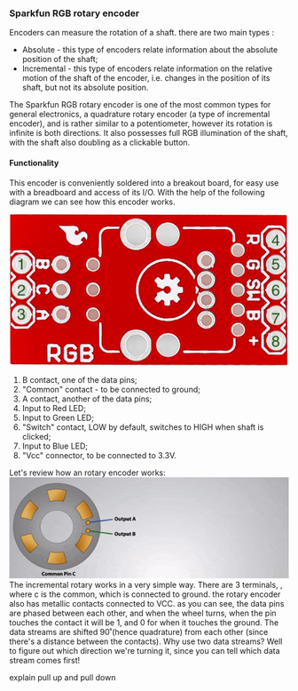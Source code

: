 ### Sparkfun RGB rotary encoder

Encoders can measure the rotation of a shaft. there are two main types :
* Absolute - this type of encoders relate information about the absolute position of the shaft;
* Incremental - this type of encoders relate information on the relative motion of the shaft of the encoder, i.e. changes in the position of its shaft, but not its absolute position.

The Sparkfun RGB rotary encoder is one of the most common types for general electronics, a quadrature rotary encoder (a type of incremental encoder), and is rather similar to a potentiometer, however its rotation is infinite is both directions. It also possesses full RGB illumination of the shaft, with the shaft also doubling as a clickable button.

#### Functionality

This encoder is conveniently soldered into a breakout board, for easy use with a breadboard and access of its I/O.  With the help of the following diagram we can see how this encoder works.

![](1.png)

1. B contact, one of the data pins;
2. "Common" contact - to be connected to ground;
3. A contact, another of the data pins;
4. Input to Red LED;
5. Input to Green LED;
6. "Switch" contact, LOW by default, switches to HIGH when shaft is clicked;
7. Input to Blue LED;
8. "Vcc" connector, to be connected to 3.3V.

Let's review how an rotary encoder works:
![](2.gif)
The incremental rotary works in a very simple way. There are 3 terminals, , where c is the common, which is connected to ground. the rotary encoder also has metallic contacts connected to VCC. as you can see, the data pins are phased between each other, and when the wheel turns, when the pin touches the contact it will be 1, and 0 for when it touches the ground. The data streams are shifted 90˚(hence quadrature) from each other (since there's a distance between the contacts).
Why use two data streams? Well to figure out which direction we're turning it, since you can tell which data stream comes first!


explain pull up and pull down
